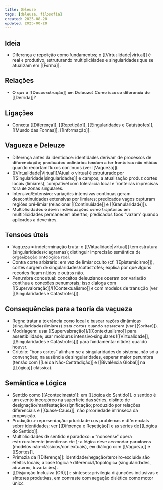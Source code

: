 ```yaml
---
title: Deleuze
tags: [deleuze, filosofia]
created: 2025-08-28
updated: 2025-08-28
---
```


## Ideia
- Diferença e repetição como fundamentos; o [[Virtualidade|virtual]] é real e produtivo, estruturando multiplicidades e singularidades que se atualizam em [[Forma]].

## Relações
* O que é [[Desconstrução]] em Deleuze? Como isso se diferencia de [[Derrida]]?

## Ligações
- Conecta [[Diferença]], [[Repetição]], [[Singularidades e Catástrofes]], [[Mundo das Formas]], [[Informação]].

## Vagueza e Deleuze
- Diferença antes da identidade: identidades derivam de processos de diferenciação; predicados ordinários tendem a ter fronteiras não nítidas quando recortam fluxos contínuos (ver [[Vagueza]]).
- [[Virtualidade|Virtual]]/Atual: o virtual é estruturado por [[Singularidade|singularidades]] e campos; a atualização produz cortes locais (limiares), compatível com tolerância local e fronteiras imprecisas fora de zonas singulares.
- Intensivo/Extensivo: variações intensivas contínuas geram descontinuidades extensivas por limiares; predicados vagos capturam regiões pré‑limiar (relacionar [[Continuidade]] e [[Granularidade]]).
- Multiplicidades e devir: individuações como trajetórias em multiplicidades permanecem abertas; predicados fixos “vazam” quando aplicados a devenires.

## Tensões úteis
- Vagueza ≠ indeterminação bruta: o [[Virtualidade|virtual]] tem estrutura (singularidades/diagramas); distinguir imprecisão semântica de organização ontológica real.
- Contra corte arbitrário: em vez de limiar oculto (cf. [[Epistemicismo]]), cortes surgem de singularidades/catástrofes; explica por que alguns recortes ficam nítidos e outros não.
- Penumbra conceitual: conceitos deleuzianos operam por variação contínua e conexões penumbrais; isso dialoga com [[Supervaloração]]/[[Contextualismo]] e com modelos de transição (ver [[Singularidades e Catástrofes]]).

## Consequências para a teoria da vagueza
- Regra: tratar a tolerância como local e buscar razões dinâmicas (singularidades/limiares) para cortes quando aparecem (ver [[Sorites]]).
- Modelagem: usar [[Supervaloração]]/[[Contextualismo]] para assertibilidade; usar molduras intensivo‑singulares ([[Virtualidade]], [[Singularidades e Catástrofes]]) para fundamentar nitidez quando houver.
- Critério: “bons cortes” alinham‑se a singularidades do sistema, não só a convenções; na ausência de singularidades, esperar maior penumbra (tensão com [[Lei da Não-Contradição]] e [[Bivalência Global]] na [[Lógica]] clássica).

## Semântica e Lógica
- Sentido como [[Acontecimento]]: em [[Lógica do Sentido]], o sentido é um evento incorpóreo na superfície das séries, distinto de designação/manifestação/significação; produzido por relações diferenciais e [[Quase-Causa]], não propriedade intrínseca da proposição.
- Produção > representação: prioridade dos problemas e diferenciais sobre identidades; ver [[Diferença e Repetição]] e as séries de [[Lógica do Sentido]].
- Multiplicidades de sentido e paradoxo: o “nonsense” opera estruturalmente (mentiroso etc.); a lógica deve acomodar paradoxos (modelos não‑clássicos/contextuais), em diálogo com [[Vagueza]] e [[Sorites]].
- Primazia da [[Diferença]]: identidade/negação/terceiro‑excluído são efeitos locais; a base lógica é diferencial/topológica (singularidades, atratores, invariantes).
- [[Disjunção Inclusiva (OR)]] e sínteses: privilegia disjunções inclusivas e sínteses produtivas, em contraste com negação dialética como motor único.
